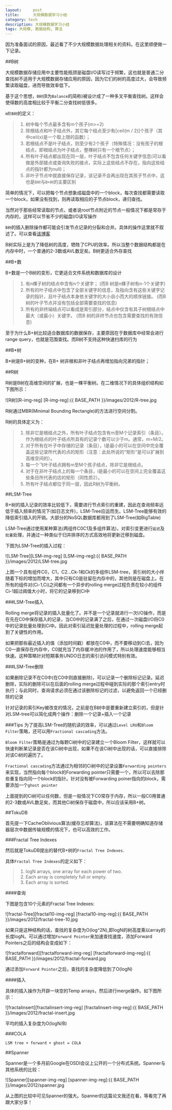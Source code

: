 ```yaml
---
layout:     post
title:      大规模数据学习小结
category: tech
description: 大规模数据学习小结
tags: 大规模, 数据结构, 算法
---
```

因为准备面试的原因，最近看了不少大规模数据处理相关的资料。在这里顺便做一下记录。

##B树

大规模数据存储应用中主要性能瓶颈是磁盘I/O读写过于频繁，这也就是普通二分查找树不适用于大规模数据存储应用的原因，因为它们的树的高度过大，会导致频繁读取磁盘，进而导致效率低下。

基于这个思想，`B树`(B为`Balance`的简称)被设计成了一种多叉平衡查找树。这样会使得数的高度相比较于平衡二分查找树低很多。

`m阶B树`的定义：

>1. 树中每个节点最多含有m个孩子(m>=2)
>2. 除根结点和叶子结点外，其它每个结点至少有[ceil(m / 2)]个孩子（其中ceil(x)是一个取上限的函数）；
>3. 若根结点不是叶子结点，则至少有2个孩子（特殊情况：没有孩子的根结点，即根结点为叶子结点，整棵树只有一个根节点）；
>4. 所有叶子结点都出现在同一层，叶子结点不包含任何关键字信息(可以看做是外部接点或查询失败的接点，实际上这些结点不存在，指向这些结点的指针都为null)；
>5. 非叶子节点中就直接保存记录，该记录不会再出现在其孩子节点中，这也是`B树`与`B+树`的主要区别

简单的情况下，可以把每个节点想象成磁盘中的一个block，每次查找都需要读取一个block，如果没有找到，则再读取相应的子节点block，递归查找。

当然对于那些经常读取的节点，或者说root节点附近的节点一般情况下都是常存于内存的，这样可以节省不少的磁盘I/O读写操作

`B树`的插入删除操作都可能会引发节点记录的分裂和合并。具体的操作这里就不叙述了。可以查看[该博客](http://blog.csdn.net/v_july_v/article/details/6530142)

B树实际上是为了降低树的高度，牺牲了CPU的效率。所以当整个数据结构都是在内存中时，一个普通的2-3数或AVL数足矣。B树更适合外存查找

##B+数

B+数是一个B树的变形，它更适合文件系统和数据库的设计

>1. 有n棵子树的结点中含有n个关键字； (而B 树是n棵子树有n-1个关键字)
>2. 所有的叶子结点中包含了全部关键字的信息，及指向含有这些关键字记录的指针，且叶子结点本身依关键字的大小自小而大的顺序链接。 (而B 树的叶子节点并没有包括全部需要查找的信息)
>3. 所有的非终端结点可以看成是索引部分，结点中仅含有其子树根结点中最大（或最小）关键字。 (而B 树的非终节点也包含需要查找的有效信息)

至于为什么B+树比较适合数据库的数据保存，主要原因在于数据库中经常会进行range query，也就是范围查找。而B树不支持这种快速扫库的行为

##B\*树

B\*树是B+树的变种，在B+ 树非根和非叶子结点再增加指向兄弟的指针；

##R树

R树是B树在高维空间的扩展，也是一棵平衡树。在二维情况下的具体组织结构如下图所示：

![R树][R-img-reg]
[R-img-reg]:{{ BASE_PATH }}/images/2012/R-tree.jpg

R树通过MBR(Minimal Bounding Rectangle)的方法进行空间分割。

R树的具体定义为：

>1. 除非它是根结点之外，所有叶子结点包含有m至M个记录索引（条目）。作为根结点的叶子结点所具有的记录个数可以少于m。通常，m=M/2。
>2. 对于所有在叶子中存储的记录（条目），I是最小的可以在空间中完全覆盖这些记录所代表的点的矩形（注意：此处所说的“矩形”是可以扩展到高维空间的）。
>3. 每一个飞叶子结点拥有m至M个孩子结点，除非它是根结点。
>4. 对于在非叶子结点上的每一个条目，i是最小的可以在空间上完全覆盖这些条目所代表的店的矩形（同性质2）。
>5. 所有叶子结点都位于同一层，因此R树为平衡树。

##LSM-Tree

B+树的插入记录的效率比较低下，需要进行节点索引的重建，因此在查询频率远低于插入频率的情况下(如日志文件)，LSM-Tree应运而生。LSM-Tree能够有效的降低索引插入的开销。大部分的NoSQL数据库都用到了LSM-Tree(如BigTable)

LSM-Tree通过使用某种算法(两组件C0C1及多组件算法)，对索引变更进行`延迟`及`批量`处理，并通过一种类似于归并排序的方式高效地将更新迁移到磁盘。

下图为LSM-Tree的插入过程：

![LSM-Tree][LSM-img-reg]
[LSM-img-reg]:{{ BASE_PATH }}/images/2012/LSM-tree.jpg

上图一个具有组件C0，C1，C2…Ck-1和Ck的多组件LSM-tree，索引树的大小伴随着下标的增加而增大，其中只有C0是驻留在内存中的，其他则是在磁盘上。在所有的组件对(Ci-1,Ci)之间都有一个异步的rolling merge过程负责在较小的组件Ci-1超过阈值大小时，将它的记录移到Ci中

###LSM-Tree插入 

Rolling merge将记录的插入批量化了。并不是一个记录就进行一次I/O操作，而是在先在C0中保存插入的记录，当C0中的记录满了之后，在通过一次磁盘I/O将C0中的记录批量处理到Ci中。因此对索引延迟批量处理的过程中，rolling merge起到了关键性的作用。

如果把那些最近插入的值（添加时间戳）都放在C0中，而不要移动到Ci去，因为C0一直保存在内存中，C0就充当了内存缓冲池的作用了，所以处理速度能够相当快速。这种策略针对短期事务UNDO日志的索引访问模式特别有效。

###LSM-Tree删除 

如果删除记录不在C0中(在C0中则直接删除)，可以记录一个删除标记记录。延迟删除，实际的删除可以在后面的rolling merge过程中碰到实际的那个索引entry时执行；与此同时，查询请求必须在通过该删除标记的过滤，以避免返回一个已经删除的记录

针对记录的索引Key被改变的情况，之前是在B树中是要重新建立索引的，但是针对LSM-tree可以简化成两个操作：删除一个记录+插入一个记录

###Tips
为了提高LSM-Tree的随机读的效率，可以通过`Level LRU`和`Bloom Filter`策略，还可以用`Fractional cascading`方法。

`Bloom Filter`策略是通过为每颗Ci树中的记录建立一个Bloom Filter，这样就可以快速判断某记录是否在该Ci树中出现，如果不在该Ci树中出现的话，可以直接排除对该Ci树的遍历了。

`Fractional cascading`方法通过为相邻的Ci树中的记录设置`Forwarding pointers`来实现，当然指向每个block的Forwarding pointer只需要一个，所以可以去除那些重复指向同一个block的指针。针对没有被Forwarding poiner指向的block，需要添加一个`ghost pointer`

上面提到的Ci树可以任何数，但是一般情况下C0常存于内存，所以一般C0用普通的2-3数或AVL数足矣，而其他Ci树保存于磁盘中，所以应该采用B+树。

##TokuDB

首先提一下CacheOblivious算法(缓存忘却算法)，该算法在不需要明确知道存储器层次中数据传输规模的情况下，也可以高效的工作。

###Fractal Tree Indexes

然后就是TokuDB提出的替代B+树的`Fractal Tree Indexes`.

具体`Fractal Tree Indexes`的定义如下：

>1. logN arrays, one array for each power of two.
>2. Each array is completely full or empty.
>3. Each array is sorted.

####查询

下图是包含10个元素的Fractal Tree Indexes:

![fractal-Tree][fractal10-img-reg]
[fractal10-img-reg]:{{ BASE_PATH }}/images/2012/fractal-tree-10.jpg

如果只是这种结构的话，查找的复杂度为O(log^2N),即logN的树高度乘以array的长度logN。可以通过增加`Forward Pointer`来加速查找速度，添加Forward Pointers之后的结构会变成如下：

![fractalforward][fractalforward-img-reg]
[fractalforward-img-reg]:{{ BASE_PATH }}/images/2012/fractal-forward.jpg

通过添加`Forward Pointer`之后，查找的复杂度降低到了O(logN)

####插入

具体的插入操作为开辟一块空的Temp arrays，然后进行merge操作。如下图所示：

![fractalinsert][fractalinsert-img-reg]
[fractalinsert-img-reg]:{{ BASE_PATH }}/images/2012/fractal-insert.jpg

平均的插入复杂度为O(logN/B)

###COLA

`LSM tree + forward + ghost = COLA`

##Spanner

Spanner是一个多月前Google在OSDI会议上公开的一个分布式系统。Spanner与其他系统的比较：

![Spanner][spanner-img-reg]
[spanner-img-reg]:{{ BASE_PATH }}/images/2012/spanner.jpg

从上图的比较中可见Spanner的强大。Spanner的这篇论文我还在看，等看完了再跟大家分享！